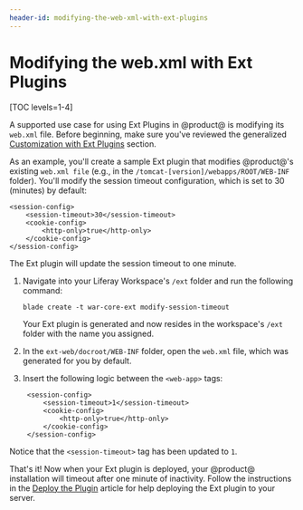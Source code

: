 ```yaml
---
header-id: modifying-the-web-xml-with-ext-plugins
---
```


# Modifying the web.xml with Ext Plugins

[TOC levels=1-4]

A supported use case for using Ext Plugins in @product@ is modifying its
`web.xml` file. Before beginning, make sure you've reviewed the generalized
[Customization with Ext Plugins](/docs/7-1/reference/-/knowledge_base/r/customizing-core-functionality-with-ext)
section.

As an example, you'll create a sample Ext plugin that modifies @product@'s
existing `web.xml file` (e.g., in the `/tomcat-[version]/webapps/ROOT/WEB-INF`
folder). You'll modify the session timeout configuration, which is set to 30
(minutes) by default:

    <session-config>
        <session-timeout>30</session-timeout>
        <cookie-config>
            <http-only>true</http-only>
        </cookie-config>
    </session-config>

The Ext plugin will update the session timeout to one minute.

1.  Navigate into your Liferay Workspace's `/ext` folder and run the following
    command:

        blade create -t war-core-ext modify-session-timeout

    Your Ext plugin is generated and now resides in the workspace's `/ext`
    folder with the name you assigned.

2.  In the `ext-web/docroot/WEB-INF` folder, open the `web.xml` file, which was
    generated for you by default.

3. Insert the following logic between the `<web-app>` tags:

        <session-config>
            <session-timeout>1</session-timeout>
            <cookie-config>
                <http-only>true</http-only>
            </cookie-config>
        </session-config>

Notice that the `<session-timeout>` tag has been updated to `1`.

That's it! Now when your Ext plugin is deployed, your @product@ installation
will timeout after one minute of inactivity. Follow the instructions in the
[Deploy the Plugin](/docs/7-1/reference/-/knowledge_base/r/deploying-an-ext-plugin)
article for help deploying the Ext plugin to your server.
